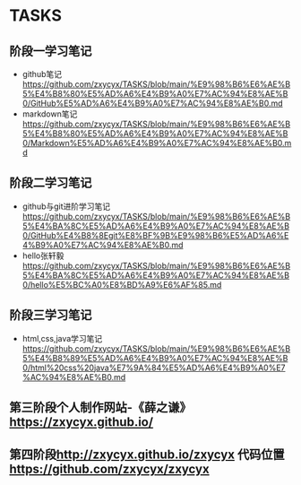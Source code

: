 # TASKS
## 阶段一学习笔记
* github笔记<https://github.com/zxycyx/TASKS/blob/main/%E9%98%B6%E6%AE%B5%E4%B8%80%E5%AD%A6%E4%B9%A0%E7%AC%94%E8%AE%B0/GitHub%E5%AD%A6%E4%B9%A0%E7%AC%94%E8%AE%B0.md>
* markdown笔记<https://github.com/zxycyx/TASKS/blob/main/%E9%98%B6%E6%AE%B5%E4%B8%80%E5%AD%A6%E4%B9%A0%E7%AC%94%E8%AE%B0/Markdown%E5%AD%A6%E4%B9%A0%E7%AC%94%E8%AE%B0.md>
## 阶段二学习笔记
* github与git进阶学习笔记<https://github.com/zxycyx/TASKS/blob/main/%E9%98%B6%E6%AE%B5%E4%BA%8C%E5%AD%A6%E4%B9%A0%E7%AC%94%E8%AE%B0/GitHub%E4%B8%8Egit%E8%BF%9B%E9%98%B6%E5%AD%A6%E4%B9%A0%E7%AC%94%E8%AE%B0.md>
* hello张轩毅<https://github.com/zxycyx/TASKS/blob/main/%E9%98%B6%E6%AE%B5%E4%BA%8C%E5%AD%A6%E4%B9%A0%E7%AC%94%E8%AE%B0/hello%E5%BC%A0%E8%BD%A9%E6%AF%85.md>
## 阶段三学习笔记
* html,css,java学习笔记<https://github.com/zxycyx/TASKS/blob/main/%E9%98%B6%E6%AE%B5%E4%B8%89%E5%AD%A6%E4%B9%A0%E7%AC%94%E8%AE%B0/html%20css%20java%E7%9A%84%E5%AD%A6%E4%B9%A0%E7%AC%94%E8%AE%B0.md>
## 第三阶段个人制作网站-《薛之谦》<https://zxycyx.github.io/>
## 第四阶段<http://zxycyx.github.io/zxycyx> 代码位置<https://github.com/zxycyx/zxycyx>
